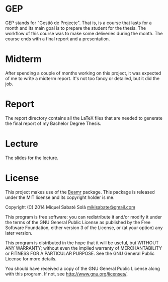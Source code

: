 
# GEP

GEP stands for "Gestió de Projecte". That is, is a course that lasts for
a month and its main goal is to prepare the student for the thesis. The
workflow of this course was to make some deliveries during the month. The
course ends with a final report and a presentation.

# Midterm

After spending a couple of months working on this project, it was expected of
me to write a midterm report. It's not too fancy or detailed, but it did the
job.

# Report

The report directory contains all the LaTeX files that are needed to generate
the final report of my Bachelor Degree Thesis.

# Lecture

The slides for the lecture.

# License

This project makes use of the [Beamr](https://github.com/mssola/beamr)
package. This package is released under the MIT license and its copyright
holder is me.

Copyright (C) 2014 Miquel Sabaté Solà <mikisabate@gmail.com>

This program is free software: you can redistribute it and/or modify
it under the terms of the GNU General Public License as published by
the Free Software Foundation, either version 3 of the License, or
(at your option) any later version.

This program is distributed in the hope that it will be useful,
but WITHOUT ANY WARRANTY; without even the implied warranty of
MERCHANTABILITY or FITNESS FOR A PARTICULAR PURPOSE.  See the
GNU General Public License for more details.

You should have received a copy of the GNU General Public License
along with this program.  If not, see <http://www.gnu.org/licenses/>.

